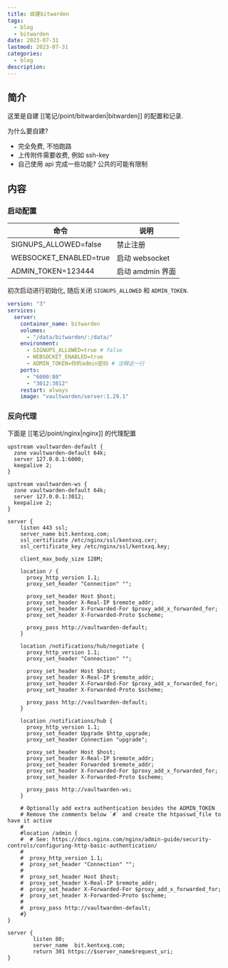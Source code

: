 ```yaml
---
title: 自建bitwarden
tags:
  - blog
  - bitwarden
date: 2023-07-31
lastmod: 2023-07-31
categories:
  - blog
description: 
---
```


## 简介

这里是自建 [[笔记/point/bitwarden|bitwarden]] 的配置和记录.

为什么要自建?

- 完全免费, 不怕跑路
- 上传附件需要收费, 例如 ssh-key
- 自己使用 api 完成一些功能? 公共的可能有限制

## 内容

### 启动配置

| 命令                      | 说明             |
| ------------------------- | ---------------- |
| SIGNUPS_ALLOWED=false  | 禁止注册         |
| WEBSOCKET_ENABLED=true | 启动 websocket   |
| ADMIN_TOKEN=123444     | 启动 amdmin 界面 |

初次启动进行初始化, 随后关闭 `SIGNUPS_ALLOWED` 和 `ADMIN_TOKEN`.

```yml
version: "3"
services:
  server:
    container_name: bitwarden
    volumes:
      - "/data/bitwarden/:/data/"
    environment:
      - SIGNUPS_ALLOWED=true # false
      - WEBSOCKET_ENABLED=true
      - ADMIN_TOKEN=你的admin密码 # 注释这一行
    ports:
      - "6000:80"
      - "3012:3012"
    restart: always
    image: "vaultwarden/server:1.29.1"
```

### 反向代理

下面是 [[笔记/point/nginx|nginx]] 的代理配置

```nginx
upstream vaultwarden-default {
  zone vaultwarden-default 64k;
  server 127.0.0.1:6000;
  keepalive 2;
}

upstream vaultwarden-ws {
  zone vaultwarden-default 64k;
  server 127.0.0.1:3012;
  keepalive 2;
}

server {
    listen 443 ssl;
    server_name bit.kentxxq.com;
    ssl_certificate /etc/nginx/ssl/kentxxq.cer;
    ssl_certificate_key /etc/nginx/ssl/kentxxq.key;

    client_max_body_size 128M;

    location / {
      proxy_http_version 1.1;
      proxy_set_header "Connection" "";

      proxy_set_header Host $host;
      proxy_set_header X-Real-IP $remote_addr;
      proxy_set_header X-Forwarded-For $proxy_add_x_forwarded_for;
      proxy_set_header X-Forwarded-Proto $scheme;

      proxy_pass http://vaultwarden-default;
    }

    location /notifications/hub/negotiate {
      proxy_http_version 1.1;
      proxy_set_header "Connection" "";

      proxy_set_header Host $host;
      proxy_set_header X-Real-IP $remote_addr;
      proxy_set_header X-Forwarded-For $proxy_add_x_forwarded_for;
      proxy_set_header X-Forwarded-Proto $scheme;

      proxy_pass http://vaultwarden-default;
    }

    location /notifications/hub {
      proxy_http_version 1.1;
      proxy_set_header Upgrade $http_upgrade;
      proxy_set_header Connection "upgrade";

      proxy_set_header Host $host;
      proxy_set_header X-Real-IP $remote_addr;
      proxy_set_header Forwarded $remote_addr;
      proxy_set_header X-Forwarded-For $proxy_add_x_forwarded_for;
      proxy_set_header X-Forwarded-Proto $scheme;

      proxy_pass http://vaultwarden-ws;
    }

    # Optionally add extra authentication besides the ADMIN_TOKEN
    # Remove the comments below `#` and create the htpasswd_file to have it active
    #
    #location /admin {
    #  # See: https://docs.nginx.com/nginx/admin-guide/security-controls/configuring-http-basic-authentication/
    #
    #  proxy_http_version 1.1;
    #  proxy_set_header "Connection" "";
    #
    #  proxy_set_header Host $host;
    #  proxy_set_header X-Real-IP $remote_addr;
    #  proxy_set_header X-Forwarded-For $proxy_add_x_forwarded_for;
    #  proxy_set_header X-Forwarded-Proto $scheme;
    #
    #  proxy_pass http://vaultwarden-default;
    #}
}

server {
        listen 80;
        server_name  bit.kentxxq.com;
        return 301 https://$server_name$request_uri;
}
```
